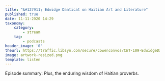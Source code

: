 ```yaml
---
title: "&#127911; Edwidge Danticat on Haitian Art and Literature"
published: true
date: 11-11-2020 14:29
taxonomy:
    category:
        - stream
    tag:
        - podcasts
header_image: '0'
theurl: https://traffic.libsyn.com/secure/cowenconvos/CWT-109-EdwidgeDanticat-v1.mp3?dest-id=850607
image: artwork-resized.png
template: listen
--- 
```

Episode summary: Plus, the enduring wisdom of Haitian proverbs.
